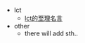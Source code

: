 <!-- _sidebar.md -->

* lct
  * [lct的至理名言](/docs/sideMd/lct.md) <!--注意这里是相对路径-->
* other
  * there will add sth..

